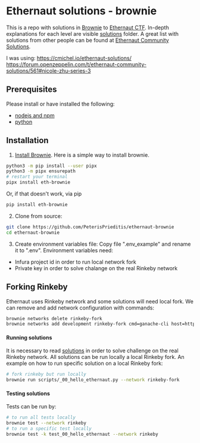 # Ethernaut solutions - brownie

This is a repo with solutions in [Brownie](https://eth-brownie.readthedocs.io/en/stable/) to [Ethernaut CTF](https://ethernaut.openzeppelin.com/). In-depth explanations for each level are visible [solutions](https://github.com/PeterisPrieditis/ethernaut-brownie/tree/master/solutions) folder. A great list with solutions from other people can be found at [Ethernaut Community Solutions](https://forum.openzeppelin.com/t/ethernaut-community-solutions/561).

I was using:
https://cmichel.io/ethernaut-solutions/
https://forum.openzeppelin.com/t/ethernaut-community-solutions/561#nicole-zhu-series-3

## Prerequisites

Please install or have installed the following:

- [nodejs and npm](https://nodejs.org/en/download/)
- [python](https://www.python.org/downloads/)
## Installation

1. [Install Brownie](https://eth-brownie.readthedocs.io/en/stable/install.html). Here is a simple way to install brownie.


```bash
python3 -m pip install --user pipx
python3 -m pipx ensurepath
# restart your terminal
pipx install eth-brownie
```
Or, if that doesn't work, via pip
```bash
pip install eth-brownie
```

2. Clone from source:
```bash
git clone https://github.com/PeterisPrieditis/ethernaut-brownie
cd ethernaut-brownie
```

3. Create environment variables file:
Copy file ".env_example" and rename it to ".env". Environment variables need:
- Infura project id in order to run local network fork
- Private key in order to solve chalange on the real Rinkeby network

## Forking Rinkeby

Ethernaut uses Rinkeby network and some solutions will need local fork. We can remove and add network configuration with commands:
```bash
brownie networks delete rinkeby-fork
brownie networks add development rinkeby-fork cmd=ganache-cli host=http://127.0.0.1 fork='https://rinkeby.infura.io/v3/$WEB3_INFURA_PROJECT_ID' accounts=10 mnemonic=brownie port=8545
```

#### Running solutions

It is necessary to read [solutions](https://github.com/PeterisPrieditis/ethernaut-brownie/tree/master/solutions) in order to solve challenge on the real Rinkeby network. All solutions can be run locally a local Rinkeby fork. An example on how to run specific solution on a local Rinkeby fork:
```bash
# fork rinkeby but run locally
brownie run scripts/_00_hello_ethernaut.py --network rinkeby-fork
```

#### Testing solutions

Tests can be run by:
```bash
# to run all tests locally
brownie test --network rinkeby
# to run a specific test locally
brownie test -k test_00_hello_ethernaut --network rinkeby
```